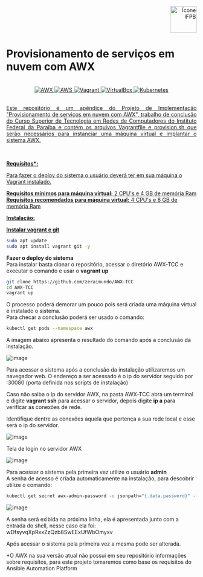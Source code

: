 <div align="right">
  <img src="https://www.ifpb.edu.br/en/imagens/logotipos/ifpb.png" alt="Ícone IFPB" width="70">
</div>

# Provisionamento de serviços em nuvem com AWX
<br>
<div align="center">
<a href="https://github.com/ansible/awx"><img alt="AWX" src="https://img.shields.io/badge/AWX-%23EE0000.svg?logo=Ansible-Tower&logoColor=white">
<a href="https://aws.amazon.com/pt/"><img alt="AWS" src="https://img.shields.io/badge/AWS-%23FF9900.svg?logo=amazon-aws&logoColor=white">
<a href="https://www.vagrantup.com/downloads"><img alt="Vagrant" src="https://img.shields.io/badge/Vagrant-%231563FF.svg?logo=vagrant&logoColor=white"> <a href="https://www.virtualbox.org/wiki/Downloads"><img alt="VirtualBox" src="https://img.shields.io/badge/VirtualBox-%23323330.svg?logo=virtualbox&logoColor=white"> <a href="https://kubernetes.io/pt-br/"><img alt="Kubernetes" src="https://img.shields.io/badge/Kubernetes-%23326CE5.svg?logo=kubernetes&logoColor=white">
</div>
<br>
<p style="text-align:justify">Este repositório é um apêndice do Projeto de Implementação "Provisionamento de serviços em nuvem com AWX", trabalho de conclusão do Curso Superior de Tecnologia em Redes de Computadores do Instituto Federal da Paraíba e contém os arquivos Vagrantfile e provision.sh que serão necessários para instanciar uma máquina virtual e implantar o sistema AWX.</p><br>

<b>Requisitos*:</b>

Para fazer o deploy do sistema o usuário deverá ter em sua máquina o Vagrant instalado.

<b>Requisitos mínimos para máquina virtual:</b> 2 CPU's e 4 GB de memória Ram<br>
<b>Requisitos recomendados para máquina virtual:</b> 4 CPU's e 8 GB de memória Ram

<b>Instalação:</b>

<b>Instalar vagrant e git</b><br>
```bash
sudo apt update
sudo apt install vagrant git -y
```

<b>Fazer o deploy do sistema</b><br>
Para instalar basta clonar o repositório, acessar o diretório AWX-TCC e executar o comando  e usar o <b>vagrant up</b><br>

```bash
git clone https://github.com/zeraimundo/AWX-TCC
cd AWX-TCC
vagrant up
```

O processo poderá demorar um pouco pois será criada uma máquina virtual e instalado o sistema.<br>Para checar a conclusão poderá ser usado o comando: 

```bash
kubectl get pods --namespace awx
```
A imagem abaixo apresenta o resultado do comando após a conclusão da instalação.

![image](https://user-images.githubusercontent.com/82219488/234564735-22cde0d4-c78e-4dd5-bf96-9b64268473b6.png)

Para acessar o sistema após a conclusão da instalação utilizaremos um navegador web. O endereço a ser acessado é o ip do servidor seguido por :30080 (porta definida nos scripts de instalação)

Caso não saiba o ip do servidor AWX, na pasta AWX-TCC abra um terminal e digite <b>vagrant ssh</b> para acessar o servidor, depois digite <b>ip a</b> para verificar as conexões de rede.<p>Identifique dentre as conexões àquela que pertença a sua rede local e esse será o ip do servidor.

![image](https://user-images.githubusercontent.com/82219488/234567766-9ea6fef4-7828-4856-ba38-ab9b317b2064.png)

Tela de login no servidor AWX

![image](https://user-images.githubusercontent.com/82219488/234565959-127a7d8f-bac2-488d-8d23-77f79d942fda.png)

  Para acessar o sistema pela primeira vez utilize o usuário <b>admin</b><br>A senha de acesso é criada automaticamente na instalação, para descobrir utilize o comando:
  
  ```bash
  kubectl get secret awx-admin-password -o jsonpath="{.data.password}" --namespace awx | base64 --decode
  ```
  
  ![image](https://user-images.githubusercontent.com/82219488/234569462-af8bb59a-9d4a-4556-b140-27e6a29e3752.png)

A senha será exibida na próxima linha, ela é apresentada junto com a entrada do shell, nesse caso ela foi: wDfsyvqXpRxxZzQzb8SwEExUfWbOmyxv
  
  Após acessar o sistema pela primeira vez a mesma pode ser alterada.
  

*O AWX na sua versão atual não possui em seu repositório informações sobre requisitos, para este projeto tomaremos como base os requisitos do Ansible Automation Platform
